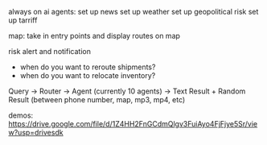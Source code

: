 
always on ai agents:
set up news
set up weather
set up geopolitical risk 
set up tarriff

map:
take in entry points and display routes on map


risk alert and notification
- when do you want to reroute shipments?
- when do you want to relocate inventory?

Query -> Router -> Agent (currently 10 agents) -> Text Result + Random Result (between phone number, map, mp3, mp4, etc)

demos: https://drive.google.com/file/d/1Z4HH2FnGCdmQlgv3FuiAyo4FjFjye5Sr/view?usp=drivesdk